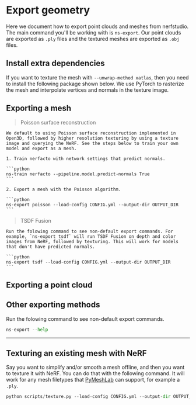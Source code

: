 # Export geometry

Here we document how to export point clouds and meshes from nerfstudio. The main command you'll be working with is `ns-export`. Our point clouds are exported as `.ply` files and the textured meshes are exported as `.obj` files.

## Install extra dependencies

If you want to texture the mesh with `--unwrap-method xatlas`, then you need to install the following package shown below. We use PyTorch to rasterize the mesh and interpolate vertices and normals in the texture image.

## Exporting a mesh

> Poisson surface reconstruction

    We default to using Poisson surface reconstruction implemented in Open3D, followed by higher resolution texturing by using a texture image and querying the NeRF. See the steps below to train your own model and export as a mesh.

    1. Train nerfacto with network settings that predict normals.

    ```python
    ns-train nerfacto --pipeline.model.predict-normals True
    ```

    2. Export a mesh with the Poisson algorithm.

    ```python
    ns-export poisson --load-config CONFIG.yml --output-dir OUTPUT_DIR
    ```

> TSDF Fusion

    Run the folowing command to see non-default export commands. For example, `ns-export tsdf` will run TSDF Fusion on depth and color images from NeRF, followed by texturing. This will work for models that don't have predicted normals.

    ```python
    ns-export tsdf --load-config CONFIG.yml --output-dir OUTPUT_DIR
    ```

## Exporting a point cloud

## Other exporting methods

Run the folowing command to see non-default export commands.

```python
ns-export --help
```

<hr>

## Texturing an existing mesh with NeRF

Say you want to simplify and/or smooth a mesh offline, and then you want to texture it with NeRF. You can do that with the following command. It will work for any mesh filetypes that [PyMeshLab](https://pymeshlab.readthedocs.io/en/latest/) can support, for example a `.ply`.

```python
python scripts/texture.py --load-config CONFIG.yml --output-dir OUTPUT_DIR --input-mesh-filename FILENAME
```
